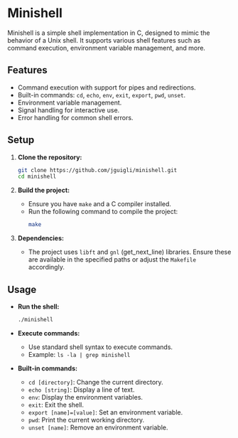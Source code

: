 # Minishell

Minishell is a simple shell implementation in C, designed to mimic the behavior of a Unix shell. It supports various shell features such as command execution, environment variable management, and more.

## Features

- Command execution with support for pipes and redirections.
- Built-in commands: `cd`, `echo`, `env`, `exit`, `export`, `pwd`, `unset`.
- Environment variable management.
- Signal handling for interactive use.
- Error handling for common shell errors.

## Setup

1. **Clone the repository:**
   ```bash
   git clone https://github.com/jguigli/minishell.git
   cd minishell
   ```

2. **Build the project:**
   - Ensure you have `make` and a C compiler installed.
   - Run the following command to compile the project:
     ```bash
     make
     ```

3. **Dependencies:**
   - The project uses `libft` and `gnl` (get_next_line) libraries. Ensure these are available in the specified paths or adjust the `Makefile` accordingly.

## Usage

- **Run the shell:**
  ```bash
  ./minishell
  ```

- **Execute commands:**
  - Use standard shell syntax to execute commands.
  - Example: `ls -la | grep minishell`

- **Built-in commands:**
  - `cd [directory]`: Change the current directory.
  - `echo [string]`: Display a line of text.
  - `env`: Display the environment variables.
  - `exit`: Exit the shell.
  - `export [name]=[value]`: Set an environment variable.
  - `pwd`: Print the current working directory.
  - `unset [name]`: Remove an environment variable.

